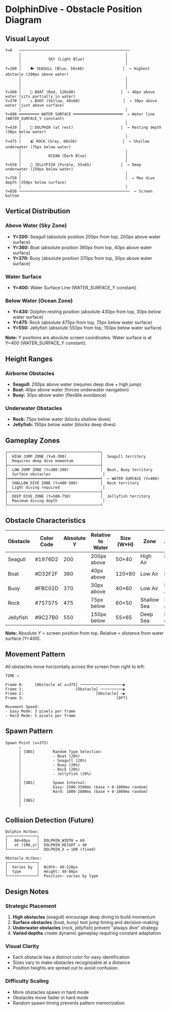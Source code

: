 # DolphinDive - Obstacle Position Diagram

## Visual Layout

```
Y=0   ─────────────────────────────────────────────────
      │                                              │
      │            SKY (Light Blue)                  │
      │                                              │
Y=200 │    🐦 SEAGULL (Blue, 50x40)                 │  ← Highest obstacle (200px above water)
      │                                              │
      │                                              │
      │                                              │
Y=360 │    🚤 BOAT (Red, 120x80)                    │  ← 40px above water (sits partially in water)
Y=370 │    ⚓ BUOY (Yellow, 40x60)                   │  ← 30px above water (just above surface)
      │                                              │
Y=400 ═════════ WATER SURFACE ══════════════════════  ← Water line (WATER_SURFACE_Y constant)
      │                                              │
Y=430 │    🐬 DOLPHIN (at rest)                     │  ← Resting depth (30px below water)
      │                                              │
Y=475 │    🪨 ROCK (Gray, 60x50)                    │  ← Shallow underwater (75px below water)
      │                                              │
      │            OCEAN (Dark Blue)                 │
      │                                              │
Y=550 │    🪼 JELLYFISH (Purple, 55x65)             │  ← Deep underwater (150px below water)
      │                                              │
Y=750 │                                              │  ← Max dive depth (350px below surface)
      │                                              │
Y=850 ─────────────────────────────────────────────────  ← Screen bottom
```

## Vertical Distribution

### Above Water (Sky Zone)
- **Y=200:** Seagull (absolute position 200px from top, 200px above water surface)
- **Y=360:** Boat (absolute position 360px from top, 40px above water surface)
- **Y=370:** Buoy (absolute position 370px from top, 30px above water surface)

### Water Surface
- **Y=400:** Water Surface Line (WATER_SURFACE_Y constant)

### Below Water (Ocean Zone)
- **Y=430:** Dolphin resting position (absolute 430px from top, 30px below water surface)
- **Y=475:** Rock (absolute 475px from top, 75px below water surface)
- **Y=550:** Jellyfish (absolute 550px from top, 150px below water surface)

**Note:** Y positions are absolute screen coordinates. Water surface is at Y=400 (WATER_SURFACE_Y constant).

## Height Ranges

### Airborne Obstacles
- **Seagull:** 200px above water (requires deep dive + high jump)
- **Boat:** 40px above water (forces underwater navigation)
- **Buoy:** 30px above water (flexible avoidance)

### Underwater Obstacles
- **Rock:** 75px below water (blocks shallow dives)
- **Jellyfish:** 150px below water (blocks deep dives)

## Gameplay Zones

```
┌─────────────────────────────────────────┐
│  HIGH JUMP ZONE (Y=0-300)               │  Seagull territory
│  Requires deep dive momentum            │
├─────────────────────────────────────────┤
│  LOW JUMP ZONE (Y=300-390)              │  Boat, Buoy territory
│  Surface obstacles                       │
├═════════════════════════════════════════┤  ← WATER SURFACE (Y=400)
│  SHALLOW DIVE ZONE (Y=400-500)          │  Rock territory
│  Light diving required                   │
├─────────────────────────────────────────┤
│  DEEP DIVE ZONE (Y=500-750)             │  Jellyfish territory
│  Maximum diving depth                    │
└─────────────────────────────────────────┘
```

## Obstacle Characteristics

| Obstacle  | Color Code | Absolute Y | Relative to Water | Size (W×H) | Zone        | Avoidance        |
|-----------|------------|------------|-------------------|------------|-------------|------------------|
| Seagull   | #1976D2    | 200        | 200px above       | 50×40      | High Air    | Deep dive → Jump |
| Boat      | #D32F2F    | 360        | 40px above        | 120×80     | Low Air     | Dive under       |
| Buoy      | #FBC02D    | 370        | 30px above        | 40×60      | Low Air     | Dive or Jump     |
| Rock      | #757575    | 475        | 75px below        | 60×50      | Shallow Sea | Stay above       |
| Jellyfish | #9C27B0    | 550        | 150px below       | 55×65      | Deep Sea    | Don't dive deep  |

**Note:** Absolute Y = screen position from top. Relative = distance from water surface (Y=400).

## Movement Pattern

All obstacles move horizontally across the screen from right to left:

```
TIME →

Frame 0:     [Obstacle at x=375] ───────────────────▶
Frame 1:                       [Obstacle] ──────────▶
Frame 2:                                [Obstacle] ─▶
Frame 3:                                         [Off]

Movement Speed:
- Easy Mode: 3 pixels per frame
- Hard Mode: 5 pixels per frame
```

## Spawn Pattern

```
Spawn Point (x=375)
      ↓
      │ [OBS]        Random Type Selection:
      │              - Boat (20%)
      │              - Seagull (20%)
      │              - Buoy (20%)
      │              - Rock (20%)
      │              - Jellyfish (20%)
      │
      │ [OBS]        Spawn Interval:
      │              Easy: 2500-3500ms (base + 0-1000ms random)
      │              Hard: 1800-2800ms (base + 0-1000ms random)
      │
      │ [OBS]
      │
```

## Collision Detection (Future)

```
Dolphin Hitbox:
┌─────────────┐
│   60×40px   │  DOLPHIN_WIDTH = 60
│   at (100,y)│  DOLPHIN_HEIGHT = 40
└─────────────┘  DOLPHIN_X = 100 (fixed)

Obstacle Hitbox:
┌─────────────┐
│  Varies by  │  Width: 40-120px
│  type       │  Height: 40-80px
└─────────────┘  Position: varies by type
```

## Design Notes

### Strategic Placement
1. **High obstacles** (seagull) encourage deep diving to build momentum
2. **Surface obstacles** (boat, buoy) test jump timing and decision-making
3. **Underwater obstacles** (rock, jellyfish) prevent "always dive" strategy
4. **Varied depths** create dynamic gameplay requiring constant adaptation

### Visual Clarity
- Each obstacle has a distinct color for easy identification
- Sizes vary to make obstacles recognizable at a distance
- Position heights are spread out to avoid confusion

### Difficulty Scaling
- More obstacles spawn in hard mode
- Obstacles move faster in hard mode
- Random spawn timing prevents pattern memorization
